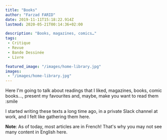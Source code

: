 ```yaml
---
title: "Books"
author: "Farzad FARID"
date: 2019-11-11T15:18:22.914Z
lastmod: 2020-05-21T00:14:36+02:00

description: "Books, magazines, comics…"
tags:
 - Critique
 - Revue
 - Bande Dessinée
 - Livre

featured_image: "/images/home-library.jpg" 
images:
 - "/images/home-library.jpg"
---
```


Here I'm going to talk about readings that I liked, magazines, books, comic books…, present
my favourites and, maybe, make you want to read them :smile

I started writing these texts a long time ago, in a private Slack channel at work,
and I felt like gathering them here.

**Note**: As of today, most articles are in French! That's why you may not see many content in
English here.
